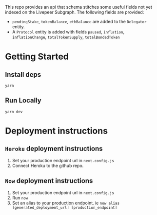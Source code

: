 This repo provides an api that schema stitches some useful fields not yet indexed on the Livepeer Subgraph. The following fields are provided: 

- `pendingStake`, `tokenBalance`, `ethBalance` are added to the `Delegator` entity.
- A `Protocol` entity is added with fields `paused`,  `inflation`, `inflationChange`, `totalTokenSupply`, `totalBondedToken`

# Getting Started

## Install deps
`yarn`

## Run Locally
`yarn dev`

# Deployment instructions

## `Heroku` deployment instructions
1. Set your production endpoint url in `next.config.js`
2. Connect Heroku to the github repo.

## `Now` deployment instructions
1. Set your production endpoint url in `next.config.js`
2. Run `now`
3. Set an alias to your production endpoint. ie `now alias [generated_deployment_url] [production_endpoint]`

